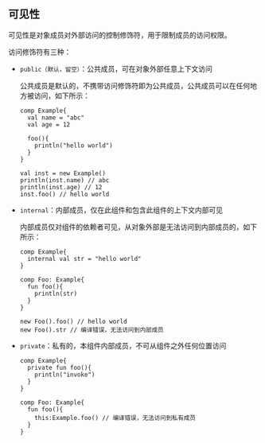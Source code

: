 ## 可见性

可见性是对象成员对外部访问的控制修饰符，用于限制成员的访问权限。

访问修饰符有三种：

- `public（默认，留空）`：公共成员，可在对象外部任意上下文访问

  公共成员是默认的，不携带访问修饰符即为公共成员，公共成员可以在任何地方被访问，如下所示：
  ```ecs
  comp Example{
    val name = "abc"
    val age = 12
    
    foo(){
      println("hello world")
    }
  }
  
  val inst = new Example()
  println(inst.name) // abc
  println(inst.age) // 12
  inst.foo() // hello world
  ```
  
- `internal`：内部成员，仅在此组件和包含此组件的上下文内部可见

  内部成员仅对组件的依赖者可见，从对象外部是无法访问到内部成员的，如下所示：
  ```
  comp Example{
    internal val str = "hello world"
  }
  
  comp Foo: Example{
    fun foo(){
      println(str)
    }
  }
  
  new Foo().foo() // hello world
  new Foo().str // 编译错误，无法访问到内部成员
  ```

- `private`：私有的，本组件内部成员，不可从组件之外任何位置访问
  ```ecp
  comp Example{
    private fun foo(){
      println("invoke")
    }
  }
  
  comp Foo: Example{
    fun foo(){
      this:Example.foo() // 编译错误，无法访问到私有成员
    }
  }
  ```

  